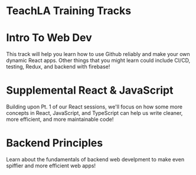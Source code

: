 # TeachLA Training Tracks


# Intro To Web Dev

This track will help you learn how to use Github reliably and make your own dynamic React apps. Other things that you might learn could include CI/CD, testing, Redux, and backend with firebase!

# Supplemental React & JavaScript

Building upon Pt. 1 of our React sessions, we'll focus on how some more concepts in React, JavaScript, and TypeScript can help us write cleaner, more efficient, and more maintainable code!

# Backend Principles

Learn about the fundamentals of backend web develpment to make even spiffier and more efficient web apps!
